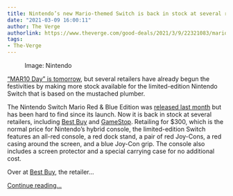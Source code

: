 ```yaml
---
title: Nintendo’s new Mario-themed Switch is back in stock at several retailers
date: "2021-03-09 16:00:11"
author: The Verge
authorlink: https://www.theverge.com/good-deals/2021/3/9/22321083/mario-nintendo-switch-best-buy-walmart-switch-games-sale
tags:
- The-Verge
---
```

<figure>
      <img alt="" src="https://cdn.vox-cdn.com/thumbor/1HclRcvS6-HXrkHdqOt9zhzwXKI=/486x0:5736x3500/1310x873/cdn.vox-cdn.com/uploads/chorus_image/image/68935627/SM3DW_Lead.0.jpg" />
        <figcaption>Image: Nintendo</figcaption>
    </figure>

  <p id="YBWlfM"><a href="https://www.businesswire.com/news/home/20210308005129/en/">“MAR10 Day” is tomorrow</a>, but several retailers have already begun the festivities by making more stock available for the limited-edition Nintendo Switch that is based on the mustached plumber. </p>
<p id="FnyDOI">The Nintendo Switch Mario Red &amp; Blue Edition was <a href="https://www.theverge.com/2021/2/12/22278494/nintendo-switch-mario-release-date-where-to-buy-amazon-best-buy-gamestop">released last month</a> but has been hard to find since its launch. Now it is back in stock at several retailers, including <a href="https://shop-links.co/1732041273955221131" rel="sponsored nofollow noopener" target="_blank">Best Buy</a> and <a href="https://click.linksynergy.com/deeplink?id=nOD/rLJHOac&amp;mid=24348&amp;u1=vergedeals&amp;murl=https%3A%2F%2Fwww.gamestop.com%2Fvideo-games%2Fswitch%2Fconsoles%2Fproducts%2Fnintendo-switch-mario-red-and-blue-edition%2F11114028.html%3Fcondition%3DNew" rel="sponsored nofollow noopener" target="_blank">GameStop</a>. Retailing for $300, which is the normal price for Nintendo’s hybrid console, the limited-edition Switch features an all-red console, a red dock stand, a pair of red Joy-Cons, a red casing around the screen, and a blue Joy-Con grip. The console also includes a screen protector and a special carrying case for no additional cost.</p>
<div id="aSPKBO"><div data-anthem-component="productcard:10338949"></div></div>
<p id="u4RJTh">Over at <a href="https://shop-links.co/1734417653060377708" rel="sponsored nofollow noopener" target="_blank">Best Buy</a>, the retailer...</p>
  <p>
    <a href="https://www.theverge.com/good-deals/2021/3/9/22321083/mario-nintendo-switch-best-buy-walmart-switch-games-sale">Continue reading&hellip;</a>
  </p>